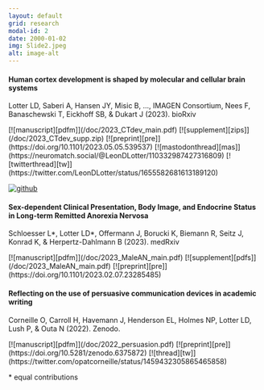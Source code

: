 ```yaml
---
layout: default
grid: research
modal-id: 2
date: 2000-01-02
img: Slide2.jpeg
alt: image-alt
---
```


<script type='text/javascript' src='https://d1bxh8uas1mnw7.cloudfront.net/assets/embed.js'></script>

[pdfm]: https://img.shields.io/badge/PDF-Manuscript-brightgreen?style=flat-square#badge
[pdfs]: https://img.shields.io/badge/PDF-Supplement-brightgreen?style=flat-square#badge
[zips]: https://img.shields.io/badge/PDF-Supplement-brightgreen?style=flat-square#badge
[pre]: https://img.shields.io/badge/Link-Preprint-yellow?style=flat-square#badge
[zen]: https://img.shields.io/badge/Link-Zenodo-0475B6?style=flat-square#badge
[git]: https://img.shields.io/badge/Link-GitHub-black?style=flat-square#badge
[pub]: https://img.shields.io/badge/Link-Publisher-orange?style=flat-square#badge
[tw]: https://img.shields.io/badge/Link-Thread-1A8CD8?style=flat-square#badge

#### Human cortex development is shaped by molecular and cellular brain systems
<p class="pub">Lotter LD, Saberi A, Hansen JY, Misic B, ..., IMAGEN Consortium, Nees F, Banaschewski T, Eickhoff SB, & Dukart J (2023). bioRxiv</p>
[![manuscript][pdfm]](/doc/2023_CTdev_main.pdf)
[![supplement][zips]](/doc/2023_CTdev_supp.zip)
[![preprint][pre]](https://doi.org/10.1101/2023.05.05.539537)
[![mastodonthread][mas]](https://neuromatch.social/@LeonDLotter/110332987427316809)
[![twitterthread][tw]](https://twitter.com/LeonDLotter/status/1655582681613189120)

[![github][git]](https://github.com/LeonDLotter/CTdev)
<span class="altmetric-embed" data-doi='10.1101/2023.05.05.539537' data-badge-type="2" data-hide-no-mentions='true' data-badge-popover='right'></span>

#### Sex-dependent Clinical Presentation, Body Image, and Endocrine Status in Long-term Remitted Anorexia Nervosa
<p class="pub">Schloesser L*, Lotter LD*, Offermann J, Borucki K, Biemann R, Seitz J, Konrad K, & Herpertz-Dahlmann B (2023). medRxiv</p>
[![manuscript][pdfm]](/doc/2023_MaleAN_main.pdf)
[![supplement][pdfs]](/doc/2023_MaleAN_main.pdf)
[![preprint][pre]](https://doi.org/10.1101/2023.02.07.23285485)
<span class="altmetric-embed" data-doi='10.1101/2023.02.07.23285485' data-badge-type="2" data-hide-no-mentions='true' data-badge-popover='right'></span>

#### Reflecting on the use of persuasive communication devices in academic writing  
<p class="pub">Corneille O, Carroll H, Havemann J, Henderson EL, Holmes NP, Lotter LD, Lush P, & Outa N (2022). Zenodo.</p>
[![manuscript][pdfm]](/doc/2022_persuasion.pdf)
[![preprint][pre]](https://doi.org/10.5281/zenodo.6375872)
[![thread][tw]](https://twitter.com/opatcorneille/status/1459432305865465858)
<span class="altmetric-embed" data-doi='10.5281/zenodo.6375872' data-badge-type="2" data-hide-no-mentions='true' data-badge-popover='right'></span>

<p class="pub">* equal contributions</p>
